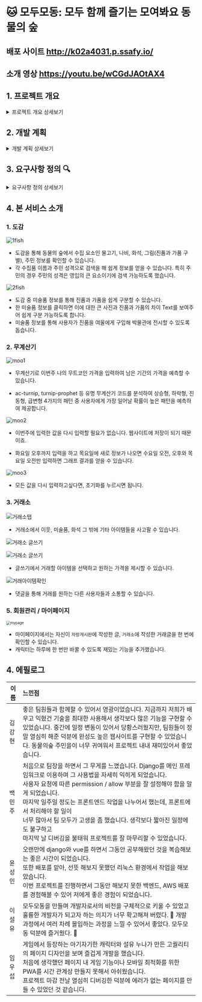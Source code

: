 # :cat: 모두모동: 모두 함께 즐기는 모여봐요 동물의 숲

## 배포 사이트 http://k02a4031.p.ssafy.io/

## 소개 영상 https://youtu.be/wCGdJAOtAX4





## 1. 프로젝트 개요

<details><summary>프로젝트 개요 상세보기</summary>
<div markdown="1">

### 1-1. 주제 선정 배경 및 시장 분석

#### 1) 콘솔 게임 트렌드

  - 동물의 숲 게임의 인기가 연일 상승세
  - 동물의 숲 게임 이용 정보와 커뮤니티를 찾는 유저 또한 증가 추세

-----

#### 2) 국내외 현황

  - 2020년 전세계에서 가장 많이 트윗된 게임 1위. 
  - 게임 커뮤니티에서 동물의 숲에 대해 소통하고자 하는 사람들 증가 
    (게임 타이틀 1300만개 이상 팔림)

<img src="Data/imgs/g_2.png" alt="g_2" style="zoom: 67%;" />

-----

#### 3) 벤치마킹 / 유사 서비스 사례

- 나무위키: 게임 공략을 보고 싶은 사람들이 이용
- 네이버 카페 / DC인사이드: 게임을 함께 이용하는 사람들과 커뮤니케이션
- 정리: 이를 통해, 정보와 커뮤니티 서비스를 한 곳에서 제공하는 사이트를 착안

- | 종류              | 장점                                       | 단점                                         |
  | ----------------- | ------------------------------------------ | -------------------------------------------- |
  | 나무위키          | 회원가입 절차 불필요<br />자세한 정보 제공 | 정보 검색이 불편<br />가독성 떨어짐          |
  | 네이버 카페 WTAC  | 큰 규모(많은 회원)<br />정보 공유 활발     | 가입해야 정보 열람 가능<br />게시판에 의존적 |
  | DC인사이드 갤러리 | 글 65만개<br />회원가입 절차 불필요        | 게시판에 의존적                              |
  

-----

#### 4) :moneybag: 소비자/시장에 줄 수 있는 가치

- 더 많은 플레이어와 소통할 수 있는 공간 제공
- 원하는 정보를 쉽게 얻을 수 있는 공간 제공

-----

#### 5) :star: 향후 전망

- 커뮤니티 성장
- 글로벌 서비스로 성장
- 지속적 업데이트를 통한 서비스 성장

-----



### 1-2. 프로젝트 목표

> 현실에선 불가능 했지만 동물의 숲에서 자신이 원하는 대로, 자유롭게 구현하는 방법(정보)을 제공하고, 함께 서비스를 이용하는 유저들과의 소통(커뮤니티)이 가능한 플랫폼을 제공함으로써 건강한 게임 이용 생태계 조성

#### 1) 정보

  - 미술품, 꽃, 물고기, 곤충, 주민 등 도감 서비스 제공 

-----

#### 2) 커뮤니티

  - 동물의 숲 유저들의 소통 공간(거래, 친목) 구현

-----

#### 3) 광고 수익

- 사이트를 이용하려고 유입되는 유저들에게 지속적 광고 노출
- 서비스 유지를 위한 안정적 수익 확보

-----



### 1-3. 팀원별 담당 역할

![팀원역할](./자료정리/imgs/팀원역할.png)

-----

</div>

</details>

## 2. 개발 계획

<details><summary>개발 계획 상세보기</summary>

<div markdown="1">

### 2-1. 일정 계획 및 담당

#### 1주차

| 내용                   | 담당자         |
| ---------------------- | -------------- |
| 프로젝트 기획          | 팀원 전체      |
| 시장 분석 및 목표 설정 | 이설유, 윤성민 |
| 개발 계획 수립         | 김강현         |
| 프로젝트 요구사항 정의 | 임우섭         |
| 프로젝트 아키텍처 구성 | 백민주         |

-----

#### 2주차

| 내용                        | 담당자                 |
| --------------------------- | ---------------------- |
| 개발 환경 구성 - 백엔드     | 백민주, 윤성민         |
| 개발 환경 구성 - 프론트엔드 | 이설유, 임우섭, 김강현 |
| 개발: 백엔드 / DB 스키마    | 백민주, 윤성민         |
| 개발: Vue Component 구성    | 이설유, 임우섭, 김강현 |

-----

#### 3주차

| 내용                     | 담당자                 |
| ------------------------ | ---------------------- |
| 크롤링 및 데이터 DB 정리 | 백민주, 윤성민         |
| Vuejs 베이스 기능 구현   | 이설유, 임우섭, 김강현 |

-----

#### 4주차

| 내용                            | 담당자 |
| ------------------------------- | ------ |
| 회원관리 및 회원용 서비스-back  | 백민주 |
| 회원관리 및 회원용 서비스-front | 임우섭 |
| DB가공 및 관리                  | 윤성민 |
| 물고기/그림/꽃 페이지  구성     | 이설유 |
| 커뮤니티 기능 구성              | 김강현 |

-----

#### 5주차

| 내용                     | 담당자                 |
| ------------------------ | ---------------------- |
| Back-end 추가 기능 작업  | 백민주, 윤성민         |
| Front-end 추가 기능 작업 | 이설유, 임우섭, 김강현 |

-----

#### 6주차

| 내용                     | 담당자                 |
| ------------------------ | ---------------------- |
| 전체 페이지 기능 보수    | 백민주, 윤성민         |
| 디자인 작업 진행         | 이설유, 임우섭, 김강현 |
| UCC에 필요한 요소들 준비 | 팀원 전체              |

-----

#### 7주차

| 내용                          | 담당자    |
| ----------------------------- | --------- |
| 완성된 사이트 리뷰            | 백민주    |
| 개선 사항 추가 개발 작업 진행 | 윤성민    |
| 통합 테스트 및 검토           | 이설유    |
| 발표자료 준비 및 발표연습     | 임우섭    |
| 사이트 런칭과 서버관리        | 김강현    |
| UCC제작                       | 팀원 전체 |

-----



### 2-2. 개발 언어 및 활용 기술

#### 1) Backend

- ![a](https://img.shields.io/badge/python-3.8.2-blue) Python 3.8.2
- ![](https://img.shields.io/badge/SQLite-3.31.1-green) SQLite 3.31.1
- ![](https://img.shields.io/badge/Django-3.0.6-red) Django 3.0.6

-----

#### 2) Back-Library(Framework)

- ![](https://img.shields.io/badge/Django--rest--framework-3.11.0-orange) Django-rest-framework 3.11.0
- ![](https://img.shields.io/badge/Selenium-3.141.59-pink) Selenium 3.141.59
- ![](https://img.shields.io/badge/BeautifulSoup4-4.9.0-yellow) BeautifulSoup4 4.9.0

-----

#### 3) Frontend

- ![](https://img.shields.io/badge/Javascript-ECMAScript2018-red) Javascript EDMA Script 2018
- ![](https://img.shields.io/badge/Vuejs-2.6.10-brightgreen) Vuejs 2.6.10

-----

#### 4) Frontend-Library(Framework)

- ![](https://img.shields.io/badge/Vuetify-2.2.28-yellowgreen) Vuetify 2.2.28
- ![](https://img.shields.io/badge/IPhostentry-0-lightgrey) IPhostentry
- ![](https://img.shields.io/badge/Firebase-Cloud-red) Firebase Cloud

-----

#### 5) Publish & Design

- ![https://img.shields.io/badge/AdobePhotoshop-21.1.2-blueviolet](https://img.shields.io/badge/AdobePhotoshop-21.1.2-pink) Adobe Photoshop 21.1.2
- ![https://img.shields.io/badge/AdobeIllustrator-24.1.2-9cf](https://img.shields.io/badge/AdobeIllustrator-24.1.2-violet) Adobe Illustrator 24.1.2

-----

</div>

</details>

## 3. 요구사항 정의  :mag:

<details><summary>요구사항 정의 상세보기</summary>

<div markdown="1">

### 3-1. Table

1. 유저 관리(ip이용)
2. 물고기, 곤충 조회(도감 및 박물관 채우기용)
3. 그림 및 화석 조회(박물관 채우기 용)
4. 꽃 교배정보 조회(꾸미기 용)
5. 커뮤니티 기능 - 거래, 자랑, 친구찾기 커뮤니티

| Req ID |              요구사항 명              | 설명                                                         |
| :----: | :-----------------------------------: | :----------------------------------------------------------- |
| Req 1  |            유저 관리:man:             | - 관리자: 서비스를 관리한다.<br />- 방문자: 고유 ip를 통해 랜덤 닉네임을 부여 받는다. |
|        |             방문자 서비스             | (커뮤니티: 고유 ip로 닉네임 형성 해야 함)<br />- 거래<br />- 자랑<br />- 친구 찾기<br />- 기타<br /><br />(정보)<br />- 물고기<br />- 곤충<br />- 화석<br />- 미술품<br />- 꽃 |
|        |                유저 DB                | 유지 관리에 필요한 최소 정보는 필수로 포함<br />- 방문자 ip (CharField) (자동입력, 랜덤 닉네임 형성에 사용)<br />- 비밀번호 (CharField) <br />- 악성유저 여부 (IntField) |
| Req 2  |           물고기 조회:fish:           | 크롤링을 통해 가져온 물고기 정보를 보기 편한 UI로 디자인     |
|        |           곤충 조회:beetle:           | 크롤링을 통해 가져온 곤충 정보를 보기 편한 UI로 디자인       |
|        |               물고기 DB               | 물고기 데이터베이스 테이블 만들기<br /><br />- 물고기 이름 (CharField)<br />- 포획 가능 달 (IntField)<br />- 포획 가능 시간대 (CharField)<br />- 포획 장소 (CharField)<br />- 포획 난이도 (IntField) |
|        |                곤충 DB                | 곤충 데이터베이스 테이블 만들기<br /><br />- 곤충 이름 (CharField)<br />- 포획 가능 달 (CharField) <br />- 포획 가능 시간 대 (CharField) |
|        |              주민정보 DB              | - 주민 이름<br /> - 주민 영어이름 <br /> - 주민 성별<br />- 주민 생일 <br />- 주민 성격 <br /> - 주민 종류(개 고양이 등) |
| Req 3  |            그림 조회:art:             | - 미술관을 구성할 수 있는 특정 그림 수집 방법 소개<br />- 진품/가품 구분 기준 제공 |
|        |                그림 DB                | 그림 데이터베이스 테이블 만들기<br /><br />- 그림 제목 (CharField)<br />- 진품 그림 설명 (TextField)<br />- 가품 그림 설명 (TextField)<br />- 구분 방법 (TextField) |
| Req 4  |        꽃 교배:cherry_blossom:        | 가져온 꽃 정보를 기반으로 보기 편한 UI로 제공<br /><br />- 교배 방법<br />- 교배 시 나오는 꽃의 종류<br />- 특정 꽃을 얻는 방법<br />- 시뮬레이션 기능: 시간이 남으면 도전해볼 것 |
|        |                 꽃 DB                 | 꽃 데이터베이스 테이블 만들기<br /><br />- 꽃 이름 (CharField)<br />- 꽃 그림 (CharField)<br />- 꽃 종류 (CharField)<br />- 꽃 색깔 (CharField or IntField)<br />- 꽃 세대 (CharField, 교배 여부) |
| Req 5  | 커뮤니티<br />거래:currency_exchange: | 회원을 위한 동물의숲 커뮤니티 (1)<br />회원은 거래 커뮤니티에서 본인이 원하는 재화를 얻기 위해 다른 유저와 소통한다. |
|        |               주요 기능               | - 글 작성<br />- 댓글 작성<br />- 좋아요 기능 **없음**<br />- 판매자와 수요자 간 1:1 통신 채널 구현 (채팅)<br />- 글 작성자를 누르면 서로 채팅 가능하게 |
| Req 6  |       커뮤니티​<br />​자랑:mega:        | 회원을 위한 동물의 숲 커뮤니티 (2)<br />내 섬의 컨텐츠를 단순히 자랑만 할 수 있는 게시판 |
|        |               주요 기능               | - 글 작성<br />- 댓글 작성 가능<br />- 좋아요 기능 **있음**<br />- 게임 내 컨텐츠 캡처 이미지 업로드 기능 구현 필수 (Firebase)<br />- *(필요시 네이버 텍스트 에디터 오픈소스 사용해서 구현)* |
| Req 7  |           커뮤니티:couple:            | 회원을 위한 동물의 숲 커뮤니티 (3)                           |
|        |               주요 기능               | - 동물의 숲 유저 글쓰기                                      |
| Req 8  |              커뮤니티 DB              | ** **CRUD 기능 제공** **<br /><br />- 게시글 카테고리 (IntField): 거래, 자랑, 친구<br />- 게시글 제목 (CharField)<br />- 게시글 내용 (TextField)<br />- 작성자 (CharField): 고유 ip로 형성된 랜덤 닉네임<br />- 이미지 (CharField): Firebase 이미지 URL<br />- 비밀번호 (​CharField): 게시글 작성 시마다 입력<br />- 작성 시간 (DateTimeField, auto_now_add=True)<br />- 수정 시간 (DateTimeField, auto_add=True)<br />- 댓글 (CharField)<br />- 게시글 좋아요 기능 (ManyToManyField) |
| Req 9  |       서비스 UX/UI 커스터마이징       | - Web: 동물의 숲 컨셉 + 싸이월드 감성<br />- Mobile: 프로그레시브웹앱(PWA) |



### 3-2. ERD, Architecture

#### 1) ERD

<img src="Data/imgs/ERD.png" alt="ERD" style="zoom:50%;" />

-----

#### 2) Vue Components Structure

<img src="Data/imgs/Project Architecture.png" alt="Project Architecture" style="zoom:67%;" />

</div>
</details>



## 4. 본 서비스 소개

### 1. 도감



![1fish](Data/imgs/1fish.gif)

- 도감을 통해 동물의 숲에서 수집 요소인 물고기, 나비, 화석, 그림(진품과 가품 구별), 주민 정보를 확인할 수 있습니다. 
- 각 수집품 이름과 주민 성격으로 검색을 해 쉽게 정보를 얻을 수 있습니다. 특히 주민의 경우 주민의 성격은 영입의 큰 요소이기에 검색 가능하도록 했습니다.

![2fish](Data/imgs/2fish.gif)

- 도감 중 미술품 정보를 통해 진품과 가품을 쉽게 구분할 수 있습니다.
- 한 미술품 정보를 클릭하면 이에 대한 큰 사진과 진품과 가품의 차이 Text를 보여주어 쉽게 구분 가능하도록 합니다. 
- 미술품 정보를 통해 사용자가 진품을 여울에게 구입해 박물관에 전시할 수 있도록 돕습니다.

### 2. 무계산기

![moo1](Data/imgs/moo1.gif)

- 무계산기로 이번주 나의 무트코인 가격을 입력하여 남은 기간의 가격을 예측할 수 있습니다.

- ac-turnip, turnip-prophet 등 유명 무계산기 코드를 분석하여 상승형, 하락형, 진동형, 급변형 4가지의 패턴 중 사용자에게 가장 일어날 확률이 높은 패턴을 예측하여 제공합니다.

![moo2](Data/imgs/moo2.gif)

- 이번주에 입력한 값을 다시 입력할 필요가 없습니다. 웹사이트에 저장이 되기 때문이죠.

- 화요일 오후까지 입력을 하고 목요일에 새로 정보가 나오면 수요일 오전, 오후와 목요일 오전만 입력하면 그래프 결과를 얻을 수 있습니다.

![moo3](Data/imgs/moo3.gif)

- 모든 값을 다시 입력하고싶다면, 초기화를 누르시면 됩니다.

### 3.  거래소

![거래소탭](./Data/imgs/trade/trade1.gif)

- 거래소에서 이웃, 미술품, 화석 그 밖에 기타 아이템들을 사고팔 수 있습니다.

![거래소 글쓰기](./Data/imgs/trade/tradewrite.png)

![거래소 글쓰기](./Data/imgs/trade/trade2.gif)

- 글쓰기에서 거래할 아이템을 선택하고 원하는 가격을 제시할 수 있습니다.

![거래아이템확인](./Data/imgs/trade/trade3.gif)

- 댓글을 통해 거래를 원하는 다른 사용자들과 소통할 수 있습니다.

### 5. 회원관리 / 마이페이지

<img src="Data/imgs/mypage.gif" alt="mypage" style="zoom:67%;" />

- 마이페이지에서는 자신이 `자랑게시판`에 작성한 글, `거래소`에 작성한 거래글을 한 번에 확인할 수 있습니다. 
- 캐릭터는 하루에 한 번만 바꿀 수 있도록 재밌는 기능을 추가했습니다.



## 4. 에필로그

| 이름   | 느낀점                                                       |
| ------ | :----------------------------------------------------------- |
| 김강현 | 좋은 팀원들과 함께할 수 있어서 영광이었습니다. 지금까지 저희가 배우고 익혔건 기술을 최대한 사용해서 생각보다 많은 기능을 구현할 수 있었습니다. 중간에 일정 변동이 있어서 당황스러웠지만, 팀원들이 정말 열심히 해준 덕분에 완성도 높은 웹사이트를 구현할 수 있었습니다. 동물의숲 주민을이 너무 귀여워서 프로젝트 내내 재미있어서 좋았습니다. |
| 백민주 | 처음으로 팀장을 하면서 그 무게를 느꼈습니다. Django를 메인 프레임워크로 이용하며 그 사용법을 자세히 익히게 되었습니다. <br>사용자 요청에 따른  permission / allow 부분을 잘 설정해야 함을 알게 되었습니다. <br/>마지막 일주일 정도는 프론트엔드 작업을 나누어서 했는데, 프론트에서 처리해야 할 일이<br/> 너무 많아서 팀 모두가 고생을 좀 했습니다. 생각보다 짧아진 일정에도 불구하고<br/> 마지막 날 디버깅을 불태워 프로젝트를 잘 마무리할 수 있었습니다. |
| 윤성민 | 오랜만에 django와 vue를 하면서 그동안 공부해왔던 것을 복습해보는 좋은 시간이 되었습니다. <br/>또한 배포를 맡아, 선뜻 해보지 못했던 리눅스 환경에서 작업을 해보았습니다. <br/>이번 프로젝트를 진행하면서 그동안 해보지 못한 백엔드, AWS 배포를 경험해볼 수 있어 저에게 좋은 경험이 되었습니다. |
| 이설유 | 모두모동을 만들며 개발자로서의 비전을 구체적으로 키울 수 있었고 훌륭한 개발자가 되고자 하는 의지가 너무 확고해져 버렸다. :feet: 개발<br/> 과정에서 여러 차례 몰입하는 과정을 느낄 수 있어서 좋았다. 모두모동 덕분에 즐거웠다. :slightly_smiling_face: |
| 임우섭 | 게임에서 등장하는 아기자기한 캐릭터와 설유 누나가 만든 고퀄리티의 페이지 디자인을 보며 즐겁게 개발을 했습니다.<br />처음에 생각했던 페이지 내 게임 기능이나  모바일 최적화를 위한 PWA를 시간 관계상 만들지 못해서 아쉬웠습니다.<br />프로젝트 마감 전날 열심히 디버깅한 덕분에 에러가 없는 페이지를 만들 수 있었던 것 같습니다. |

